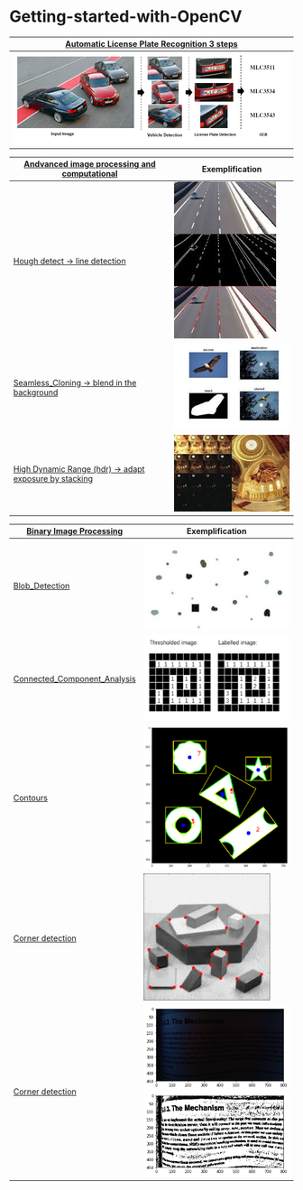 # Getting-started-with-OpenCV


|[Automatic License Plate Recognition 3 steps](https://github.com/JeanJulesBigeard/Getting-started-with-OpenCV/tree/master/Automatic%20License%20Plate%20Recognition) |
| ------------- |
| ![alt text](https://github.com/JeanJulesBigeard/Getting-started-with-OpenCV/blob/master/Illustration/ALPD_3steps.png) |

|[Andvanced image processing and computational](https://github.com/JeanJulesBigeard/Getting-started-with-OpenCV/tree/master/Andvanced%20image%20processing%20and%20computational)  | Exemplification |
| ------------- | ------------- |
| [Hough detect -> line detection](https://github.com/JeanJulesBigeard/Getting-started-with-OpenCV/blob/master/Andvanced%20image%20processing%20and%20computational/Hough%20detect.ipynb)  | ![alt text](https://github.com/JeanJulesBigeard/Getting-started-with-OpenCV/blob/master/Illustration/Hough_detect.jpeg)|
| [Seamless_Cloning -> blend in the background](https://github.com/JeanJulesBigeard/Getting-started-with-OpenCV/blob/master/Andvanced%20image%20processing%20and%20computational/Seamless_Cloning.ipynb)  | ![alt text](https://github.com/JeanJulesBigeard/Getting-started-with-OpenCV/blob/master/Illustration/seamless_clonning.jpeg) |
| [High Dynamic Range (hdr) -> adapt exposure by stacking](https://github.com/JeanJulesBigeard/Getting-started-with-OpenCV/blob/master/Andvanced%20image%20processing%20and%20computational/hdr.ipynb)  | ![alt text](https://github.com/JeanJulesBigeard/Getting-started-with-OpenCV/blob/master/Illustration/hdr.jpeg) |


|[Binary Image Processing](https://github.com/JeanJulesBigeard/Getting-started-with-OpenCV/tree/master/Binary%20Image%20Processing)  | Exemplification |
| ------------- | ------------- |
| [Blob_Detection](https://github.com/JeanJulesBigeard/Getting-started-with-OpenCV/blob/master/Binary%20Image%20Processing/Blob_Detection.ipynb)  | ![alt text](https://github.com/JeanJulesBigeard/Getting-started-with-OpenCV/blob/master/Illustration/blob_detect.jpeg)|
| [Connected_Component_Analysis](https://github.com/JeanJulesBigeard/Getting-started-with-OpenCV/blob/master/Binary%20Image%20Processing/Connected_Component_Analysis.ipynb)  | ![alt text](https://github.com/JeanJulesBigeard/Getting-started-with-OpenCV/blob/master/Illustration/cca.png) |
| [Contours](https://github.com/JeanJulesBigeard/Getting-started-with-OpenCV/blob/master/Binary%20Image%20Processing/Contours.ipynb)  | ![alt text](https://github.com/JeanJulesBigeard/Getting-started-with-OpenCV/blob/master/Illustration/contours.png) |
| [Corner detection](https://github.com/JeanJulesBigeard/Getting-started-with-OpenCV/blob/master/Binary%20Image%20Processing/Corner%20detection.ipynb)  | ![alt text](https://github.com/JeanJulesBigeard/Getting-started-with-OpenCV/blob/master/Illustration/corner_detect.jpeg) |
| [Corner detection](https://github.com/JeanJulesBigeard/Getting-started-with-OpenCV/blob/master/Binary%20Image%20Processing/Threshold.ipynb)  | ![alt text](https://github.com/JeanJulesBigeard/Getting-started-with-OpenCV/blob/master/Illustration/adapt1.png) ![alt text](https://github.com/JeanJulesBigeard/Getting-started-with-OpenCV/blob/master/Illustration/adapt2.png) |


